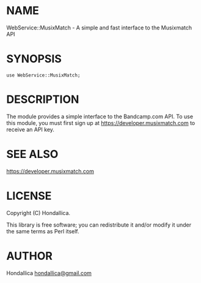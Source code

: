 # NAME

WebService::MusixMatch - A simple and fast interface to the Musixmatch API

# SYNOPSIS

    use WebService::MusixMatch;

# DESCRIPTION

The module provides a simple interface to the Bandcamp.com API. To use this module, you must first sign up at https://developer.musixmatch.com to receive an API key.

# SEE ALSO

https://developer.musixmatch.com

# LICENSE

Copyright (C) Hondallica.

This library is free software; you can redistribute it and/or modify
it under the same terms as Perl itself.

# AUTHOR

Hondallica <hondallica@gmail.com>
